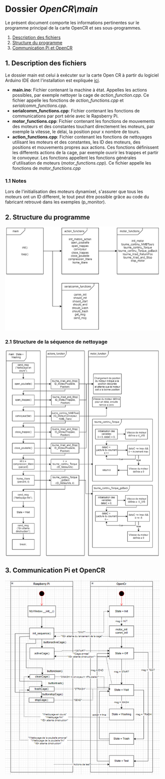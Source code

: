 # Dossier *OpenCR\main* 

Le présent document comporte les informations pertinentes sur le programme principal de la carte OpenCR et ses sous-programmes.

1. [Description des fichiers](#1-description-des-fichiers)
2. [Structure du programme](#2-structure-du-programme)
3. [Communication Pi et OpenCR](#3-communication-pi-et-opencr)

## 1. Description des fichiers

Le dossier main est celui à exécuter sur la carte Open CR à partir du logiciel Arduino IDE dont l'installation est expliquée [ici](../../../README.md/#311-installation-de-arduino-ide).

- **main.ino**: Fichier contenant la machine à état. Appelles les actions possibles, par exemple nettoyer la cage de *action_function.cpp*. Ce fichier appelle les fonctions de *action_functions.cpp* et *serialcomm_functions.cpp*.
- **serialcomm_functions.cpp**: Fichier contenant les fonctions de communications par port série avec le Rapsberry Pi.
- **motor_functions.cpp**: Fichier contenant les fonctions de mouvements des moteurs et des constantes touchant directement les moteurs, par exemple la vitesse, le délai, la position pour x nombre de tours. 
- **action_functions.cpp**: Fichier contenant les fonctions de nettoyages utilisant les moteurs et des constantes, les ID des moteurs, des positions et mouvements propres aux actions. Ces fonctions définissent les differents actions de la cage, par exemple ouvrir les trappes et partir le convoyeur. Les fonctions appellent les fonctions générales d'utilisation de moteurs (*motor_functions.cpp*). Ce fichier appelle les fonctions de *motor_functions.cpp*

### 1.1 Notes 

Lors de l'initialisation des moteurs dynamixel, s'assurer que tous les moteurs ont un ID different, le tout peut être possible grâce au code du fabricant retrouvé dans les exemples (p_monitor). 

## 2. Structure du programme

<img src="../../../Documentation/Images/hierarchieOpenCr.png">

### 2.1 Structure de la séquence de nettoyage

<img src="../../../Documentation/Images/Wash.png">

## 3. Communication Pi et OpenCR

<img src="../../../Documentation/Images/flowchartcode.png">

